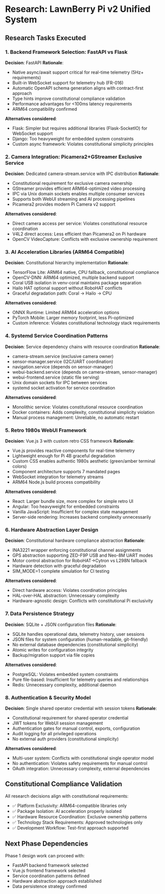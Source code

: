 # Research: LawnBerry Pi v2 Unified System

## Research Tasks Executed

### 1. Backend Framework Selection: FastAPI vs Flask

**Decision**: FastAPI
**Rationale**: 
- Native async/await support critical for real-time telemetry (5Hz+ requirements)
- Built-in WebSocket support for telemetry hub (FR-016)
- Automatic OpenAPI schema generation aligns with contract-first approach
- Type hints improve constitutional compliance validation
- Performance advantages for <100ms latency requirements
- ARM64 compatibility confirmed

**Alternatives considered**: 
- Flask: Simpler but requires additional libraries (Flask-SocketIO) for WebSocket support
- Django: Too heavyweight for embedded system constraints
- Custom async framework: Violates constitutional simplicity principles

### 2. Camera Integration: Picamera2+GStreamer Exclusive Service

**Decision**: Dedicated camera-stream.service with IPC distribution
**Rationale**:
- Constitutional requirement for exclusive camera ownership
- GStreamer provides efficient ARM64-optimized video processing
- IPC via Unix domain sockets enables multiple consumer services
- Supports both WebUI streaming and AI processing pipelines
- Picamera2 provides modern Pi Camera v2 support

**Alternatives considered**:
- Direct camera access per service: Violates constitutional resource coordination
- V4L2 direct access: Less efficient than Picamera2 on Pi hardware
- OpenCV VideoCapture: Conflicts with exclusive ownership requirement

### 3. AI Acceleration Libraries (ARM64 Compatible)

**Decision**: Constitutional hierarchy implementation
**Rationale**:
- TensorFlow Lite: ARM64 native, CPU fallback, constitutional compliance
- OpenCV-DNN: ARM64 optimized, multiple backend support
- Coral USB isolation in venv-coral maintains package separation
- Hailo HAT optional support without RoboHAT conflicts
- Graceful degradation path: Coral → Hailo → CPU

**Alternatives considered**:
- ONNX Runtime: Limited ARM64 acceleration options
- PyTorch Mobile: Larger memory footprint, less Pi-optimized
- Custom inference: Violates constitutional technology stack requirements

### 4. Systemd Service Coordination Patterns

**Decision**: Service dependency chains with resource coordination
**Rationale**:
- camera-stream.service (exclusive camera owner)
- sensor-manager.service (I2C/UART coordination)
- navigation.service (depends on sensor-manager)
- webui-backend.service (depends on camera-stream, sensor-manager)
- webui-frontend.service (static file serving)
- Unix domain sockets for IPC between services
- systemd socket activation for service coordination

**Alternatives considered**:
- Monolithic service: Violates constitutional resource coordination
- Docker containers: Adds complexity, constitutional simplicity violation
- Manual process management: Unreliable, no automatic restart

### 5. Retro 1980s WebUI Framework

**Decision**: Vue.js 3 with custom retro CSS framework
**Rationale**:
- Vue.js provides reactive components for real-time telemetry
- Lightweight enough for Pi 4B graceful degradation
- Custom CSS enables authentic 1980s aesthetic (green/amber terminal colors)
- Component architecture supports 7 mandated pages
- WebSocket integration for telemetry streams
- ARM64 Node.js build process compatibility

**Alternatives considered**:
- React: Larger bundle size, more complex for simple retro UI
- Angular: Too heavyweight for embedded constraints
- Vanilla JavaScript: Insufficient for complex state management
- Server-side rendering: Increases backend complexity unnecessarily

### 6. Hardware Abstraction Layer Design

**Decision**: Constitutional hardware compliance abstraction
**Rationale**:
- INA3221 wrapper enforcing constitutional channel assignments
- GPS abstraction supporting ZED-F9P USB and Neo-8M UART modes
- Motor control abstraction for RoboHAT→Cytron vs L298N fallback
- Hardware detection with graceful degradation
- SIM_MODE=1 complete simulation for CI testing

**Alternatives considered**:
- Direct hardware access: Violates coordination principles
- HAL-over-HAL abstraction: Unnecessary complexity
- Hardware-agnostic design: Conflicts with constitutional Pi exclusivity

### 7. Data Persistence Strategy

**Decision**: SQLite + JSON configuration files
**Rationale**:
- SQLite handles operational data, telemetry history, user sessions
- JSON files for system configuration (human-readable, git-friendly)
- No external database dependencies (constitutional simplicity)
- Atomic writes for configuration integrity
- Backup/migration support via file copies

**Alternatives considered**:
- PostgreSQL: Violates embedded system constraints
- Pure file-based: Insufficient for telemetry queries and relationships
- Redis: Unnecessary complexity, additional daemon

### 8. Authentication & Security Model

**Decision**: Single shared operator credential with session tokens
**Rationale**:
- Constitutional requirement for shared operator credential
- JWT tokens for WebUI session management
- Authentication gates for manual control, exports, configuration
- Audit logging for all privileged operations
- No external auth providers (constitutional simplicity)

**Alternatives considered**:
- Multi-user system: Conflicts with constitutional single operator model
- No authentication: Violates safety requirements for manual control
- OAuth integration: Unnecessary complexity, external dependencies

## Constitutional Compliance Validation

All research decisions align with constitutional requirements:
- ✅ Platform Exclusivity: ARM64-compatible libraries only
- ✅ Package Isolation: AI acceleration properly isolated
- ✅ Hardware Resource Coordination: Exclusive ownership patterns
- ✅ Technology Stack Requirements: Approved technologies only
- ✅ Development Workflow: Test-first approach supported

## Next Phase Dependencies

Phase 1 design work can proceed with:
- FastAPI backend framework selected
- Vue.js frontend framework selected  
- Service coordination patterns defined
- Hardware abstraction approach established
- Data persistence strategy confirmed

